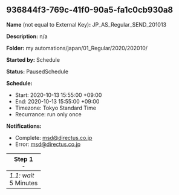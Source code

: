 ## 936844f3-769c-41f0-90a5-fa1c0cb930a8

**Name** (not equal to External Key)**:** JP_AS_Regular_SEND_201013

**Description:** n/a

**Folder:** my automations/japan/01_Regular/2020/202010/

**Started by:** Schedule

**Status:** PausedSchedule

**Schedule:**

* Start: 2020-10-13 15:55:00 +09:00
* End: 2020-10-13 15:55:00 +09:00
* Timezone: Tokyo Standard Time
* Recurrance: run only once

**Notifications:**

* Complete: msd@directus.co.jp
* Error: msd@directus.co.jp

| Step 1<br>_<small>-</small>_ |
| --- |
| _1.1: wait_<br>5 Minutes |
